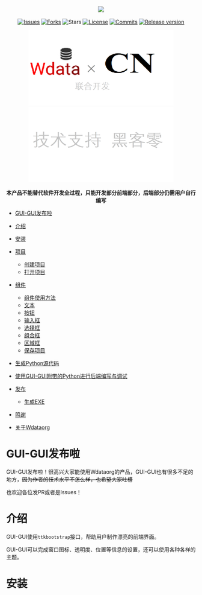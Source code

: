 <div align="center">
 
 <img src="./logo.ico" height=200/>

[![Issues](https://img.shields.io/github/issues/Wdataorg/GUI-GUI?style=for-the-badge&color=yellogreen)](https://github.com/Wdataorg/Wdata/issues)
[![Forks](https://img.shields.io/github/forks/Wdataorg/GUI-GUI?style=for-the-badge&color=orange)](https://github.com/Wdataorg/Wdata/network/members)
![Stars](https://img.shields.io/github/stars/Wdataorg/GUI-GUI?style=for-the-badge&color=yellowgreen)
[![License](https://img.shields.io/github/license/Wdataorg/GUI-GUI?style=for-the-badge&color=red)](https://shiro.apache.org/license.html) 
[![Commits](https://img.shields.io/github/commit-activity/m/Wdataorg/GUI-GUI?label=commits&style=for-the-badge&color=blue)](https://github.com/Wdataorg/Wdata/commits "Commit History")
[![Release version](https://img.shields.io/github/v/release/Wdataorg/GUI-GUI?color=brightgreen&label=Download&style=for-the-badge)](#release-files "Release")

<img src="./Teamdev.png" height=200/>
<img src="./tecthank.png" height=200/> 

**本产品不能替代软件开发全过程，只能开发部分前端部分，后端部分仍需用户自行编写**

</div>



- [GUI-GUI发布啦](#GUI-GUI发布啦)
- [介绍](#介绍)
- [安装](#安装)
- [项目](#项目)
    - [创建项目](#创建项目)
    - [打开项目](#打开项目)
- [组件](#组件)
    - [组件使用方法](#组件使用方法)
    - [文本](#文本)
    - [按钮](#按钮)
    - [输入框](#输入框)
    - [选择框](#选择框)
    - [组合框](#组合框)
    - [区域框](#区域框)
    - [保存项目](#保存项目)

- [生成Python源代码](#生成Python源代码)
- [使用GUI-GUI附带的Python进行后端编写与调试](#使用GUI-GUI附带的Python进行后端编写与调试)
- [发布](#发布)
    - [生成EXE](#生成EXE)
- [鸣谢](#鸣谢)
- [关于Wdataorg](#关于Wdataorg)


# GUI-GUI发布啦

GUI-GUI发布啦！很高兴大家能使用Wdataorg的产品，GUI-GUI也有很多不足的地方，~~因为作者的技术水平不怎么样，也希望大家吐槽~~

也欢迎各位发PR或者是Issues！

# 介绍

GUI-GUI使用`ttkbootstrap`接口，帮助用户制作漂亮的前端界面。

GUI-GUI可以完成窗口图标、透明度、位置等信息的设置，还可以使用各种各样的主题。

# 安装

